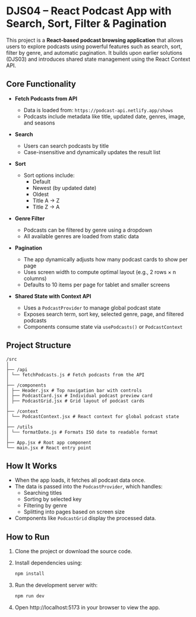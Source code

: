 # DJS04 – React Podcast App with Search, Sort, Filter & Pagination

This project is a **React-based podcast browsing application** that allows users to explore podcasts using powerful features such as search, sort, filter by genre, and automatic pagination. It builds upon earlier solutions (DJS03) and introduces shared state management using the React Context API.

## Core Functionality

- **Fetch Podcasts from API**

  - Data is loaded from: `https://podcast-api.netlify.app/shows`
  - Podcasts include metadata like title, updated date, genres, image, and seasons

- **Search**

  - Users can search podcasts by title
  - Case-insensitive and dynamically updates the result list

- **Sort**

  - Sort options include:
    - Default
    - Newest (by updated date)
    - Oldest
    - Title A → Z
    - Title Z → A

- **Genre Filter**

  - Podcasts can be filtered by genre using a dropdown
  - All available genres are loaded from static data

- **Pagination**

  - The app dynamically adjusts how many podcast cards to show per page
  - Uses screen width to compute optimal layout (e.g., 2 rows × n columns)
  - Defaults to 10 items per page for tablet and smaller screens

- **Shared State with Context API**
  - Uses a `PodcastProvider` to manage global podcast state
  - Exposes search term, sort key, selected genre, page, and filtered podcasts
  - Components consume state via `usePodcasts()` or `PodcastContext`

## Project Structure

```
/src
│
├── /api
│ └── fetchPodcasts.js # Fetch podcasts from the API
│
├── /components
│ ├── Header.jsx # Top navigation bar with controls
│ ├── PodcastCard.jsx # Individual podcast preview card
│ ├── PodcastGrid.jsx # Grid layout of podcast cards
│
├── /context
│ └── PodcastContext.jsx # React context for global podcast state
│
├── /utils
│ └── formatDate.js # Formats ISO date to readable format
│
├── App.jsx # Root app component
└── main.jsx # React entry point
```

## How It Works

- When the app loads, it fetches all podcast data once.
- The data is passed into the `PodcastProvider`, which handles:
  - Searching titles
  - Sorting by selected key
  - Filtering by genre
  - Splitting into pages based on screen size
- Components like `PodcastGrid` display the processed data.

## How to Run

1. Clone the project or download the source code.
2. Install dependencies using:

   ```bash
   npm install
   ```

3. Run the development server with:

   ```bash
   npm run dev
   ```

4. Open http://localhost:5173 in your browser to view the app.
